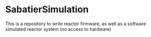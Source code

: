 # SabatierSimulation
This is a repository to write reactor firmware, as well as a software simulated reactor system (no access to hardware)
